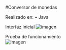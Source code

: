 #Conversor de monedas   

Realizado en: 
• Java

Interfaz inicial 
![imagen](https://github.com/user-attachments/assets/cce3400d-f1f6-46c0-a3af-54bcc6d7fa51)


Prueba de funcionamiento  
![imagen](https://github.com/user-attachments/assets/aa2aa5c8-f5e6-46c3-96a0-9916307ec683)
